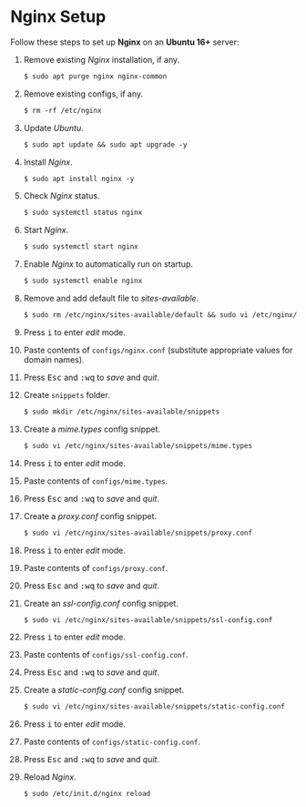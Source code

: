 # Nginx Setup

Follow these steps to set up **Nginx** on an **Ubuntu 16+** server:

1. Remove existing *Nginx* installation, if any.
      ```diff
      $ sudo apt purge nginx nginx-common
      ```

2. Remove existing configs, if any.
      ```diff
      $ rm -rf /etc/nginx
      ```

3. Update *Ubuntu*.
      ```diff
      $ sudo apt update && sudo apt upgrade -y
      ```

4. Install *Nginx*.
      ```diff
      $ sudo apt install nginx -y
      ```

5. Check *Nginx* status.
      ```diff
      $ sudo systemctl status nginx
      ```

6. Start *Nginx*.
      ```diff
      $ sudo systemctl start nginx
      ```

7. Enable *Nginx* to automatically run on startup.
      ```diff
      $ sudo systemctl enable nginx
      ```

8. Remove and add default file to *sites-available*.
      ```diff
      $ sudo rm /etc/nginx/sites-available/default && sudo vi /etc/nginx/sites-available/default
      ```

9. Press <kbd>i</kbd> to enter *edit* mode.

10. Paste contents of `configs/nginx.conf` (substitute appropriate values for domain names).

11. Press <kbd>Esc</kbd> and <kbd>:</kbd><kbd>w</kbd><kbd>q</kbd> to *save* and *quit*.

12. Create `snippets` folder.
      ```diff
      $ sudo mkdir /etc/nginx/sites-available/snippets
      ```

13. Create a *mime.types* config snippet.
      ```diff
      $ sudo vi /etc/nginx/sites-available/snippets/mime.types
      ```

14. Press <kbd>i</kbd> to enter *edit* mode.

15. Paste contents of `configs/mime.types`.

16. Press <kbd>Esc</kbd> and <kbd>:</kbd><kbd>w</kbd><kbd>q</kbd> to *save* and *quit*.

17. Create a *proxy.conf* config snippet.
      ```diff
      $ sudo vi /etc/nginx/sites-available/snippets/proxy.conf
      ```

18. Press <kbd>i</kbd> to enter *edit* mode.

19. Paste contents of `configs/proxy.conf`.

20. Press <kbd>Esc</kbd> and <kbd>:</kbd><kbd>w</kbd><kbd>q</kbd> to *save* and *quit*.

21. Create an *ssl-config.conf* config snippet.
      ```diff
      $ sudo vi /etc/nginx/sites-available/snippets/ssl-config.conf
      ```

22. Press <kbd>i</kbd> to enter *edit* mode.

23. Paste contents of `configs/ssl-config.conf`.

24. Press <kbd>Esc</kbd> and <kbd>:</kbd><kbd>w</kbd><kbd>q</kbd> to *save* and *quit*.

25. Create a *static-config.conf* config snippet.
      ```diff
      $ sudo vi /etc/nginx/sites-available/snippets/static-config.conf
      ```

26. Press <kbd>i</kbd> to enter *edit* mode.

27. Paste contents of `configs/static-config.conf`.

28. Press <kbd>Esc</kbd> and <kbd>:</kbd><kbd>w</kbd><kbd>q</kbd> to *save* and *quit*.

29. Reload *Nginx*.
      ```diff
      $ sudo /etc/init.d/nginx reload
      ```
